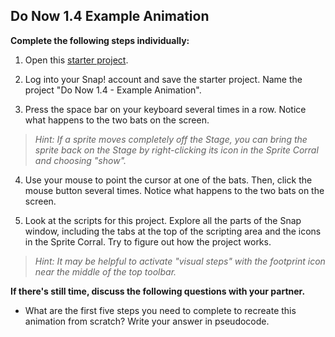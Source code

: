 ## Do Now 1.4 Example Animation

**Complete the following steps individually:**

1.  Open this [starter project](https://snap.berkeley.edu/snapsource/snap.html#present:Username=instructor_resources&ProjectName=Do%20Now%201.4%20-%20Example%20Animation). 

2.  Log into your Snap! account and save the starter project. Name the project "Do Now 1.4 - Example Animation". 

3.  Press the space bar on your keyboard several times in a row. Notice what happens to the two bats on the screen.
>*Hint: If a sprite moves completely off the Stage, you can bring the sprite back on the Stage by right-clicking its icon in the Sprite Corral and choosing "show".*

4.  Use your mouse to point the cursor at one of the bats. Then, click the mouse button several times.  Notice what happens to the two bats on the screen.

5.  Look at the scripts for this project. Explore all the parts of the Snap window, including the tabs at the top of the scripting area and the icons in the Sprite Corral. Try to figure out how the project works.
> *Hint: It may be helpful to activate "visual steps" with the footprint icon near the middle of the top toolbar.*

**If there's still time, discuss the following questions with your partner.**
* What are the first five steps you need to complete to recreate this animation from scratch? Write your answer in pseudocode.


